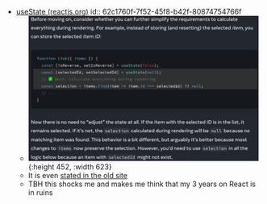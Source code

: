 - [useState (reactjs.org)](https://beta.reactjs.org/apis/usestate#storing-information-from-previous-renders)
  id:: 62c1760f-7f52-45f8-b42f-80874754766f
	- ![image.png](../assets/image_1656427730766_0.png){:height 452, :width 623}
	- It is even [stated in the old site](https://reactjs.org/docs/hooks-faq.html#how-do-i-implement-getderivedstatefromprops)
	- TBH this shocks me and makes me think that my 3 years on React is in ruins